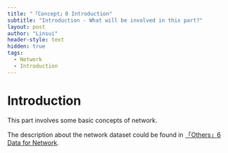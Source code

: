 ```yaml
---
title: "「Concept」0 Introduction"
subtitle: "Introduction - What will be involved in this part?"
layout: post
author: "Linsui"
header-style: text
hidden: true
tags:
  - Network
  - Introduction
---
```


# Introduction

This part involves some basic concepts of network.

The description about the network dataset could be found in [「Others」6 Data for Network](https://denglinsui.github.io/reading-note/2020/10/03/others-08-Data-Data-for-Network/).

